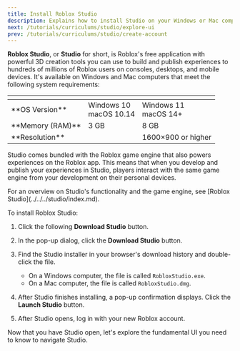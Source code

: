 ```yaml
---
title: Install Roblox Studio
description: Explains how to install Studio on your Windows or Mac computer.
next: /tutorials/curriculums/studio/explore-ui
prev: /tutorials/curriculums/studio/create-account
---
```


**Roblox Studio**, or **Studio** for short, is Roblox's free application with powerful 3D creation tools you can use to build and publish experiences to hundreds of millions of Roblox users on consoles, desktops, and mobile devices. It's available on Windows and Mac computers that meet the following system requirements:

<table style={{width: '75%'}} size="small">
<thead>
<tr>
<th></th>
<th><Chip label="MINIMUM" size="medium" color="warning" variant="outlined" /></th>
<th><Chip label="RECOMMENDED" size="medium" color="success" variant="outlined" /></th>
</tr>
</thead>
<tbody>
<tr>
<td>**OS Version**</td>
<td>Windows 10<br />macOS 10.14</td>
<td>Windows 11<br />macOS 14+</td>
</tr>
<tr>
<td>**Memory (RAM)**</td>
<td>3 GB</td>
<td>8 GB</td>
</tr>
<tr>
<td>**Resolution**</td>
<td></td>
<td>1600&times;900 or higher</td>
</tr>
</tbody>
</table>

Studio comes bundled with the Roblox game engine that also powers experiences on the Roblox app. This means that when you develop and publish your experiences in Studio, players interact with the same game engine from your development on their personal devices.

<Alert severity="info">
For an overview on Studio's functionality and the game engine, see [Roblox Studio](../../../studio/index.md).
</Alert>

To install Roblox Studio:

1. Click the following **Download Studio** button.

   <UseStudioButton variant='blueLogoIconButton' />

1. In the pop-up dialog, click the **Download Studio** button.
1. Find the Studio installer in your browser's download history and double-click the file.

   - On a Windows computer, the file is called `RobloxStudio.exe`.
   - On a Mac computer, the file is called `RobloxStudio.dmg`.

1. After Studio finishes installing, a pop-up confirmation displays. Click the **Launch Studio** button.
1. After Studio opens, log in with your new Roblox account.

Now that you have Studio open, let's explore the fundamental UI you need to know to navigate Studio.
